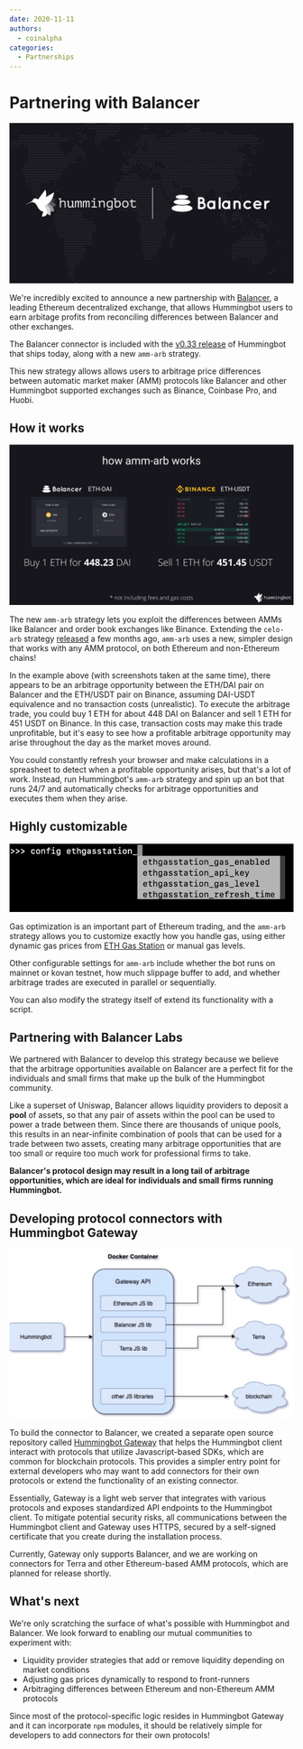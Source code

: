 ```yaml
---
date: 2020-11-11
authors:
  - coinalpha
categories:
  - Partnerships
---
```


# Partnering with Balancer

![cover](cover.jpg)

We're incredibly excited to announce a new partnership with [Balancer](https://balancer.finance/), a leading Ethereum decentralized exchange, that allows Hummingbot users to earn arbitage profits from reconciling differences between Balancer and other exchanges.

The Balancer connector is included with the [v0.33 release](/release-notes) of Hummingbot that ships today, along with a new `amm-arb` strategy.

This new strategy allows allows users to arbitrage price differences between automatic market maker (AMM) protocols like Balancer and other Hummingbot supported exchanges such as Binance, Coinbase Pro, and Huobi.

<!-- more -->

## How it works

![Sample arbitage trade between Balancer and Binance](./2.jpg)

The new `amm-arb` strategy lets you exploit the differences between AMMs like Balancer and order book exchanges like Binance. Extending the `celo-arb` strategy [released](../2020-06-celo-arbitrage/index.md) a few months ago, `amm-arb` uses a new, simpler design that works with any AMM protocol, on both Ethereum and non-Ethereum chains!

In the example above (with screenshots taken at the same time), there appears to be an arbitrage opportunity between the ETH/DAI pair on Balancer and the ETH/USDT pair on Binance, assuming DAI-USDT equivalence and no transaction costs (unrealistic). To execute the arbitrage trade, you could buy 1 ETH for about 448 DAI on Balancer and sell 1 ETH for 451 USDT on Binance. In this case, transaction costs may make this trade unprofitable, but it's easy to see how a profitable arbitrage opportunity may arise throughout the day as the market moves around.

You could constantly refresh your browser and make calculations in a spreasheet to detect when a profitable opportunity arises, but that's a lot of work. Instead, run Hummingbot's `amm-arb` strategy and spin up an bot that runs 24/7 and automatically checks for arbitrage opportunities and executes them when they arise.

## Highly customizable

![Control every aspect of your gas settings](./ethgasstation.png)

Gas optimization is an important part of Ethereum trading, and the `amm-arb` strategy allows you to customize exactly how you handle gas, using either dynamic gas prices from [ETH Gas Station](https://ethgasstation.info/) or manual gas levels.

Other configurable settings for `amm-arb` include whether the bot runs on mainnet or kovan testnet, how much slippage buffer to add, and whether arbitrage trades are executed in parallel or sequentially.

You can also modify the strategy itself of extend its functionality with a script.

## Partnering with Balancer Labs

We partnered with Balancer to develop this strategy because we believe that the arbitrage opportunities available on Balancer are a perfect fit for the individuals and small firms that make up the bulk of the Hummingbot community.

Like a superset of Uniswap, Balancer allows liquidity providers to deposit a **pool** of assets, so that any pair of assets within the pool can be used to power a trade between them. Since there are thousands of unique pools, this results in an near-infinite combination of pools that can be used for a trade between two assets, creating many arbitrage opportunities that are too small or require too much work for professional firms to take.

**Balancer's protocol design may result in a long tail of arbitrage opportunities, which are ideal for individuals and small firms running Hummingbot.**

## Developing protocol connectors with Hummingbot Gateway

![](gateway.jpg)

To build the connector to Balancer, we created a separate open source repository called [Hummingbot Gateway](https://github.com/hummingbot/gateway) that helps the Hummingbot client interact with protocols that utilize Javascript-based SDKs, which are common for blockchain protocols. This provides a simpler entry point for external developers who may want to add connectors for their own protocols or extend the functionality of an existing connector.

Essentially, Gateway is a light web server that integrates with various protocols and exposes standardized API endpoints to the Hummingbot client. To mitigate potential security risks, all communications between the Hummingbot client and Gateway uses HTTPS, secured by a self-signed certificate that you create during the installation process.

Currently, Gateway only supports Balancer, and we are working on connectors for Terra and other Ethereum-based AMM protocols, which are planned for release shortly.

## What's next

We're only scratching the surface of what's possible with Hummingbot and Balancer. We look forward to enabling our mutual communities to experiment with:

- Liquidity provider strategies that add or remove liquidity depending on market conditions
- Adjusting gas prices dynamically to respond to front-runners
- Arbitraging differences between Ethereum and non-Ethereum AMM protocols

Since most of the protocol-specific logic resides in Hummingbot Gateway and it can incorporate `npm` modules, it should be relatively simple for developers to add connectors for their own protocols!
